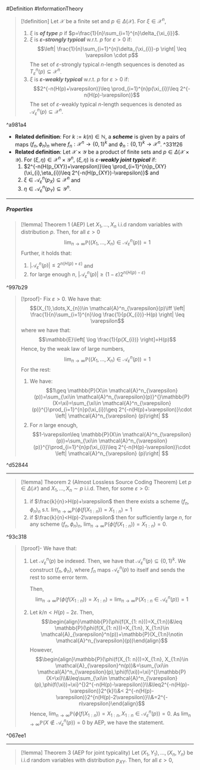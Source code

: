 #Definition #InformationTheory 

> [!definition]
> Let $\mathcal{X}$ be a finite set and $p\in \Delta(\mathcal{X})$. For $\xi\in \mathcal{X}^n$, 
> 1. $\xi$ is ***of type*** $p$ if $p=\frac{1}{n}\sum_{i=1}^{n}\delta_{\xi_{i}}$.
> 2. $\xi$ is ***$\varepsilon$-strongly typical*** w.r.t. $p$ for $\varepsilon>0$ if: $$\left| \frac{1}{n}\sum_{i=1}^{n}\delta_{\xi_{i}}-p \right| \leq \varepsilon \cdot p$$
> 	The set of $\varepsilon$-strongly typical $n$-length sequences is denoted as $T^{n}_{\varepsilon}(p)\subseteq \mathcal{X}^n$.
> 3. $\xi$ is ***$\varepsilon$-weakly typical*** w.r.t. $p$ for $\varepsilon>0$ if: $$2^{-n(H(p)+\varepsilon)}\leq \prod_{i=1}^{n}p(\xi_{i})\leq 2^{-n(H(p)-\varepsilon)}$$The set of $\varepsilon$-weakly typical $n$-length sequences is denoted as $\mathcal{A}^{n}_{\varepsilon}(p)\subseteq \mathcal{X}^n$.

^a981a4

- **Related definition**: For $k:=k(n)\in \mathbb{N}$, a ***scheme*** is given by a  pairs of maps $(f_{n},\phi_{n})_{n}$ where $f_{n}:\mathcal{X}^n\to \{ 0,1 \}^{k}$ and $\phi_{n}:\{ 0,1 \}^k\to \mathcal{X}^n$. ^331f26
- **Related definition**: Let $\mathcal{X}\times \mathcal{Y}$ be a product of finite sets and $p\in \Delta(\mathcal{X}\times \mathcal{Y})$.  For $(\xi,\eta)\in \mathcal{X}^n\times \mathcal{Y}^n$, $(\xi,\eta)$ is $\varepsilon$-***weakly joint typical*** if: 
	1. $2^{-n(H(p_{XY})+\varepsilon)}\leq \prod_{i=1}^{n}p_{XY}(\xi_{i},\eta_{i})\leq 2^{-n(H(p_{XY})-\varepsilon)}$ and
	2. $\xi\in \mathcal{A}^n_{\varepsilon}(p_{X})\subseteq \mathcal{X}^n$ and 
	3. $\eta\in \mathcal{A}^n_{\varepsilon}(p_{Y})\subseteq \mathcal{Y}^n$.
---
##### Properties
> [!lemma] Theorem 1 (AEP)
> Let $X_{1},\dots,X_{n}$ i.i.d random variables with distribution $p$. Then, for all $\varepsilon>0$ $$\lim_{ n \to \infty } \mathbb{P}((X_{1},\dots,X_{n})\in \mathcal{A}^n_{\varepsilon}(p))=1$$
> Further, it holds that:
> 1. $\left| \mathcal{A}^n_{\varepsilon}(p) \right|\leq 2^{n(H(p)+\varepsilon)}$ and
> 2. for large enough $n$, $\left| \mathcal{A}_{\varepsilon}^n(p) \right|\geq (1-\varepsilon)2^{n(H(p)-\varepsilon)}$

^997b29

> [!proof]-
> Fix $\varepsilon>0$. We have that: $$(X_{1},\dots,X_{n})\in \mathcal{A}^n_{\varepsilon}(p)\iff \left| \frac{1}{n}\sum_{i=1}^{n}\log \frac{1}{p(X_{i})}-H(p) \right| \leq \varepsilon$$where we have that: $$\mathbb{E}\left[ \log \frac{1}{p(X_{i})} \right]=H(p)$$Hence, by the weak law of large numbers, $$\lim_{ n \to \infty } \mathbb{P}((X_{1},\dots,X_{n})\in \mathcal{A}^n_{\varepsilon}(p))=1 $$
> For the rest:
> 1. We have: $$1\geq \mathbb{P}(X\in \mathcal{A}^n_{\varepsilon}(p))=\sum_{\xi\in \mathcal{A}^n_{\varepsilon}(p)}^{}\mathbb{P}(X=\xi)=\sum_{\xi\in \mathcal{A}^n_{\varepsilon}(p)}^{}\prod_{i=1}^{n}p(\xi_{i})\geq 2^{-n(H(p)+\varepsilon)}\cdot \left| \mathcal{A}^n_{\varepsilon} (p)\right| $$
> 2. For $n$ large enough, $$1-\varepsilon\leq \mathbb{P}(X\in \mathcal{A}^n_{\varepsilon}(p))=\sum_{\xi\in \mathcal{A}^n_{\varepsilon}(p)}^{}\prod_{i=1}^{n}p(\xi_{i})\leq 2^{-n(H(p)-\varepsilon)}\cdot \left| \mathcal{A}^n_{\varepsilon} (p)\right| $$

^d52844

---
> [!lemma] Theorem 2 (Almost Lossless Source Coding Theorem)
> Let $p\in \Delta(\mathcal{X})$ and $X_{1},\dots,X_{n}\sim p$ i.i.d. Then, for some $\varepsilon>0$:
> 1. if $\frac{k}{n}>H(p)+\varepsilon$ then there exists a scheme $(f_{n},\phi_{n})_{n}$ s.t. $\lim_{ n \to \infty }\mathbb{P}(\phi(f(X_{1: n}))=X_{1:n})=1$
> 2. if $\frac{k}{n}<H(p)-2\varepsilon$ then for sufficiently large $n$, for any scheme $(f_{n},\phi_{n})_{n}$, $\lim_{ n \to \infty }\mathbb{P}(\phi(f(X_{1: n}))=X_{1:n})=0$.

^93c318

> [!proof]-
> We have that:
> 1. Let $\mathcal{A}^n_{\varepsilon}(p)$ be indexed. Then, we have that $\mathcal{A}^n_{\varepsilon}(p)\subseteq \{ 0,1 \}^k$. We construct $(f_{n},\phi_{n})$, where $f_{n}$ maps $\mathcal{A}_{\varepsilon}^n(p)$ to itself and sends the rest to some error term. 
>    
>    Then, $$\lim_{ n \to \infty }\mathbb{P}(\phi(f(X_{1: n}))=X_{1:n})=\lim_{ n \to \infty } \mathbb{P}(X_{1:n}\in \mathcal{A}^n_{\varepsilon}(p))=1 $$
> 2. Let $k / n< H(p)-2\varepsilon$. Then, $$\begin{align}\mathbb{P}(\phi(f(X_{1: n}))=X_{1:n})&\leq \mathbb{P}(\phi(f(X_{1: n}))=X_{1:n}, X_{1:n}\in \mathcal{A}_{\varepsilon}^n(p))+\mathbb{P}(X_{1:n}\notin \mathcal{A}^n_{\varepsilon}(p))\end{align}$$However, $$\begin{align}\mathbb{P}(\phi(f(X_{1: n}))=X_{1:n}, X_{1:n}\in \mathcal{A}_{\varepsilon}^n(p))&=\sum_{\xi\in \mathcal{A}^n_{\varepsilon}(p),\phi(f(\xi))=\xi}^{}\mathbb{P}(X=\xi)\\&\leq\sum_{\xi\in \mathcal{A}^n_{\varepsilon}(p),\phi(f(\xi))=\xi}^{}2^{-n(H(p)-\varepsilon)}\\&\leq2^{-n(H(p)-\varepsilon)}2^{k}\\&< 2^{-n(H(p)-\varepsilon)}2^{n(H(p)-2\varepsilon)}\\&=2^{-n\varepsilon}\end{align}$$Hence, $\lim_{ n \to \infty }\mathbb{P}(\phi(f(X_{1: n}))=X_{1:n}, X_{1:n}\in \mathcal{A}_{\varepsilon}^n(p))=0$. As $\lim_{ n \to \infty }\mathbb{P}(X\notin \mathcal{A}^n_{\varepsilon}(p))=0$ by AEP, we have the statement.

^067ee1

---
> [!lemma] Theorem 3 (AEP for joint typicality)
> Let $(X_{1},Y_{1}),\dots,(X_{n},Y_{n})$ be i.i.d random variables with distribution $p_{XY}$. Then, for all $\varepsilon> 0$, 